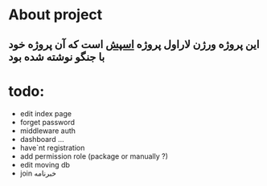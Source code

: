 # About project
## این پروژه ورژن لاراول پروژه  [اسپش](https://github.com/yacn114/spsh) است که آن پروژه خود با جنگو نوشته شده بود
# todo:
<ul>
<li>edit index page</li>
<li>forget password</li>
<li>middleware auth</li>
<li>dashboard ...</li>
<li>have`nt registration</li>
<li>add permission role (package or manually ?)</li>
<li>edit moving db</li>
<li>join خبرنامه</li>
</ul>
